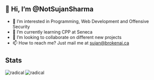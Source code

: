 ## 👋 Hi, I’m @NotSujanSharma
- 👀 I’m interested in Programming, Web Development and Offensive Security
- 🌱 I’m currently learning CPP at Seneca
- 💞️ I’m looking to collaborate on different new projects
- 📫 How to reach me? Just mail me at sujan@brokenai.ca

## Stats

![radical][radical]         ![radical][radical_repo]


[radical]: https://github-readme-stats.vercel.app/api?username=NotSujanSharma&show_icons=true&cache_seconds=86400&theme=radical
[radical_repo]: https://github-readme-stats.vercel.app/api/top-langs?username=NotSujanSharma&cache_seconds=86400&theme=radical&layout=compact
